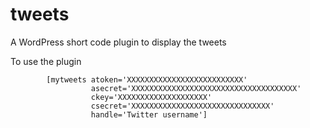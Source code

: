 tweets
======

A WordPress short code plugin to display the tweets 

To use the plugin 

            [mytweets atoken='XXXXXXXXXXXXXXXXXXXXXXXXXX' 
                      asecret='XXXXXXXXXXXXXXXXXXXXXXXXXXXXXXXXXXXXX' 
                      ckey='XXXXXXXXXXXXXXXXXXXX' 
                      csecret='XXXXXXXXXXXXXXXXXXXXXXXXXXXXXXX' 
                      handle='Twitter username']
